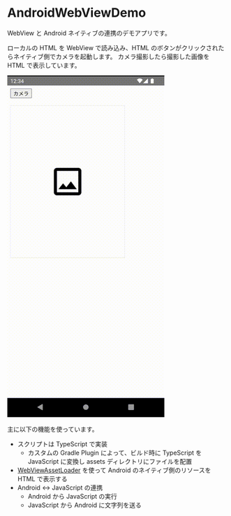 # AndroidWebViewDemo

WebView と Android ネイティブの連携のデモアプリです。

ローカルの HTML を WebView で読み込み、HTML のボタンがクリックされたらネイティブ側でカメラを起動します。
カメラ撮影したら撮影した画像を HTML で表示しています。

![](./art/demo.gif)

主に以下の機能を使っています。

- スクリプトは TypeScript で実装
  - カスタムの Gradle Plugin によって、ビルド時に TypeScript を JavaScript に変換し assets ディレクトリにファイルを配置
- [WebViewAssetLoader](https://developer.android.com/reference/androidx/webkit/WebViewAssetLoader) を使って Android のネイティブ側のリソースを HTML で表示する
- Android <-> JavaScript の連携
    - Android から JavaScript の実行
    - JavaScript から Android に文字列を送る
